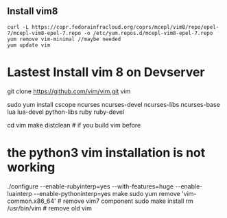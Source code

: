## Install vim8
    curl -L https://copr.fedorainfracloud.org/coprs/mcepl/vim8/repo/epel-7/mcepl-vim8-epel-7.repo -o /etc/yum.repos.d/mcepl-vim8-epel-7.repo
    yum remove vim-minimal //maybe needed
    yum update vim

# Lastest Install vim 8 on Devserver
git clone https://github.com/vim/vim.git vim

sudo yum install cscope ncurses ncurses-devel ncurses-libs ncurses-base lua
lua-devel python-libs ruby ruby-devel

cd vim
make distclean  # if you build vim before
# the python3 vim installation is not working
./configure --enable-rubyinterp=yes --with-features=huge --enable-luainterp --enable-pythoninterp=yes
make
sudo yum remove 'vim-common.x86_64' # remove vim7 component
sudo make install
rm /usr/bin/vim # remove old vim


